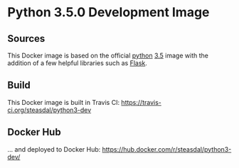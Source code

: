 # Python 3.5.0 Development Image

## Sources
This Docker image is based on the official [python](https://hub.docker.com/_/python/) [3.5](https://github.com/docker-library/python/blob/e4a0ed26c086a48a75e9ea2b163c8262dcdff2af/3.5/Dockerfile)
image with the addition of a few helpful libraries such as [Flask](http://flask.pocoo.org/).

## Build
This Docker image is built in Travis CI:
<https://travis-ci.org/steasdal/python3-dev>

## Docker Hub
... and deployed to Docker Hub:
<https://hub.docker.com/r/steasdal/python3-dev/>
